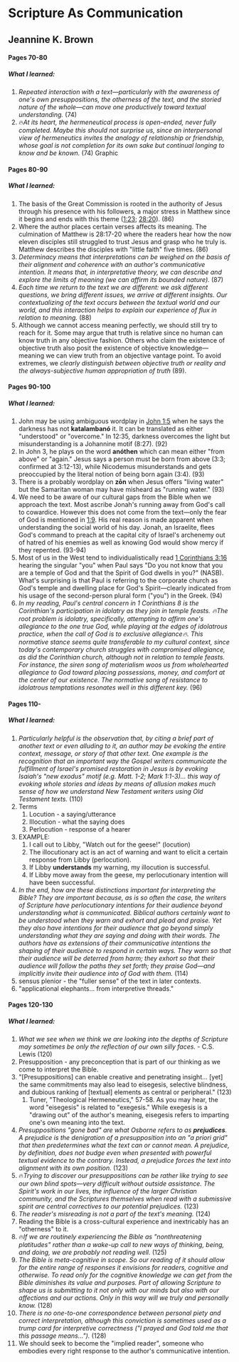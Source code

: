 # Scripture As Communication
## Jeannine K. Brown



#### Pages 70-80
##### What I learned:
1. *Repeated interaction with a text—particularly with the awareness of one's own presuppositions, the otherness of the text, and the storied nature of the whole—can move one productively toward textual understanding.* (74)
1. 🔥*At its heart, the hermeneutical process is open-ended, never fully completed. Maybe this should not surprise us, since an interpersonal view of hermeneutics invites the analogy of relationship or friendship, whose goal is not completion for its own sake but continual longing to know and be known.* (74)
Graphic

#### Pages 80-90
##### What I learned:
1. The basis of the Great Commission is rooted in the authority of Jesus through his presence with his followers, a major stress in Matthew since it begins and ends with this theme ([1:23](Matthew1#v.23); [28:20](Matthew28#v.18-20)). (86)
1. Where the author places certain verses affects its meaning. The culmination of Matthew is 28:17-20 where the readers hear how the now eleven disciples still struggled to trust Jesus and grasp who he truly is. Matthew describes the disciples with "little faith" five times.  (86)
1. *Determinacy means that interpretations can be weighed on the basis of their alignment and coherence with an author's communicative intention. It means that, in interpretative theory, we can describe and explore the limits of meaning (we can affirm its bounded nature).* (87)
2. *Each time we return to the text we are different: we ask different questions, we bring different issues, we arrive at different insights. Our contextualizing of the text occurs between the textual world and our world, and this interaction helps to explain our experience of flux in relation to meaning.* (88)
3. Although we cannot access meaning perfectly, we should still try to reach for it. Some may argue that truth is relative since no human can know truth in any objective fashion. Others who claim the existence of objective truth also posit the existence of objective knowledge—meaning we can view truth from an objective vantage point. To avoid extremes, we *clearly distinguish between objective truth or reality and the always-subjective human appropriation of truth* (89).

#### Pages 90-100
##### What I learned:
1.  John may be using ambiguous wordplay in [John 1:5](John1#v.5) when he says the darkness has not **katalambanó** it. It can be translated as either "understood" or "overcome." In 12:35, darkness overcomes the light but misunderstanding is a  Johannine motif (8:27). (92)
2. In John 3, he plays on the word **anóthen** which can mean either "from above" or "again." Jesus says a person must be born from above (3:3; confirmed at 3:12-13), while Nicodemus misunderstands and gets preoccupied by the literal notion of being born again (3:4). (93)
3. There is a probably wordplay on **zōn** when Jesus offers "living water" but the Samaritan woman may have misheard as "running water." (93)
4. We need to be aware of our cultural gaps from the Bible when we approach the text. Most ascribe Jonah's running away from God's call to cowardice. However this does not come from the text—only the fear of God is mentioned in [1:9](Jonah1#v.9). His real reason is made apparent when understanding the social world of his day. Jonah, an Israelite, flees God's command to preach at the capital city of Israel's archenemy out of hatred of his enemies as well as knowing God would show mercy if they repented. (93-94)
5. Most of us in the West tend to individualistically read [1 Corinthians 3:16](1Cor3#v.16) hearing the singular "you" when Paul says "Do you not know that you are a temple of God and that the Spirit of God dwells in you?" (NASB). What's surprising is that Paul is referring to the corporate church as God's temple and dwelling place for God's Spirit—clearly indicated from his usage of the second-person plural form ("you") in the Greek. (94)
6. *In my reading, Paul's central concern in 1 Corinthians 8 is the Corinthian's participation in idolatry as they join in temple feasts. 🔥The root problem is idolatry, specifically, attempting to affirm one's allegiance to the one true God, while playing at the edges of idolatrous practice, when the call of God is to exclusive allegiance🔥. This normative stance seems quite transferable to my cultural context, since today's contemporary church struggles with compromised allegiance, as did the Corinthian church, although not in relation to temple feasts. For instance, the siren song of materialism woos us from wholehearted allegiance to God toward placing possessions, money, and comfort at the center of our existence. The normative song of resistance to idolatrous temptations resonates well in this different key.* (96)

#### Pages 110-
##### What I learned:
1. *Particularly helpful is the observation that, by citing a brief part of another text or even alluding to it, an author may be evoking the entire context, message, or story of that other text. One example is the recognition that an important way the Gospel writers communicate the fulfillment of Israel's promised restoration in Jesus is by evoking Isaiah's "new exodus" motif (e.g. Matt. 1-2; Mark 1:1-3)… this way of evoking whole stories and ideas by means of allusion makes much sense of how we understand New Testament writers using Old Testament texts.* (110)
1. Terms
	1. Locution - a saying/utterance
	2. Illocution  - what the saying does
	3. Perlocution - response of a hearer
2. EXAMPLE:
	1. I call out to Libby, "Watch out for the geese!" (locution)
	2. The illocutionary act is an act of warning and want to elicit a certain response from Libby (perlocution).
	3. If Libby **understands** my warning, my illocution is successful.
	4. If Libby move away from the geese, my perlocutionary intention will have been successful.
3. *In the end, how are these distinctions important for interpreting the Bible? They are important because, as is so often the case, the writers of Scripture have perlocutionary intentions for their audience beyond understanding what is communicated. Biblical authors certainly want to be understood when they warn and exhort and plead and praise. Yet they also have intentions for their audience that go beyond simply understanding what they are saying and doing with their words. The authors have as extensions of their communicative intentions the shaping of their audience to respond in certain ways. They warn so that their audience will be deterred from harm; they exhort so that their audience will follow the paths they set forth; they praise God—and implicitly invite their audience into of God with them.* (114)
4. sensus plenior - the "fuller sense" of the text in later contexts.
5. "applicational elephants... from interpretive threads."


#### Pages 120-130
##### What I learned:
1. *What we see when we think we are looking into the depths of Scripture may sometimes be only the reflection of our own silly faces.* - C.S. Lewis (120)
2. Presupposition - any preconception that is part of our thinking as we come to interpret the Bible.
3. "\[Presuppositions\] can enable creative and penetrating insight... \[yet\] the same commitments may also lead to eisegesis, selective blindness, and dubious ranking of \[textual\] elements as central or peripheral." (123)
	1. Tuner, "Theological Hermeneutics," 57-58. As you may hear, the word "eisegesis" is related to "exegesis." While exegesis is a "drawing out" of the author's meaning, eisegesis refers to imparting one's own meaning into the text.	   
4. *Presuppositions "gone bad" are what Osborne refers to as **prejudices**. A prejudice is the denigration of a presupposition into an "a priori grid" that then predetermines what the text can or cannot mean. A prejudice, by definition, does not budge even when presented with powerful textual evidence to the contrary. Instead, a prejudice forces the text into alignment with its own position.* (123)
5. 🔥*Trying to discover our presuppositions can be rather like trying to see our own blind spots—very difficult without outside assistance. The Spirit's work in our lives, the influence of the larger Christian community, and the Scriptures themselves when read with a submissive spirit are central correctives to our potential prejudices.* (123)
6. *The reader's misreading is not a part of the text's meaning.* (124)
7. Reading the Bible is a cross-cultural experience and inextricably has an "otherness" to it.
8. 🔥*If we are routinely experiencing the Bible as "nonthreatening platitudes" rather than a wake-up call to new ways of thinking, being, and doing, we are probably not reading well.* (125)
9. *The Bible is meta-cognitive in scope. So our reading of it should allow for the entire range of responses it envisions for readers, cognitive and otherwise. To read only for the cognitive knowledge we can get from the Bible diminishes its value and purposes. Part of allowing Scripture to shape us is submitting to it not only with our minds but also with our affections and our actions. Only in this way will we truly and personally know.* (128)
10. *There is no one-to-one correspondence between personal piety and correct interpretation, although this conviction is sometimes used as a trump card for interpretive correctness ("I prayed and God told me that this passage means...").* (128)
11. We should seek to become the "implied reader", someone who embodies every right response to the author's communicative intention.

















